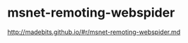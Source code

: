 msnet-remoting-webspider
========================

http://madebits.github.io/#r/msnet-remoting-webspider.md
